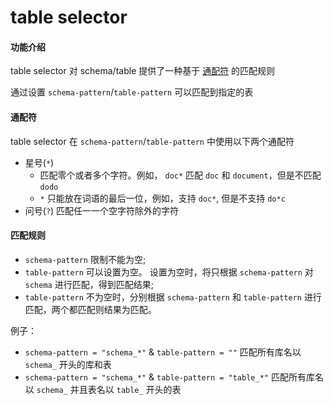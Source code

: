 table selector
===

#### 功能介绍

table selector 对 schema/table 提供了一种基于 [通配符](https://zh.wikipedia.org/wiki/%E9%80%9A%E9%85%8D%E7%AC%A6) 的匹配规则

通过设置 `schema-pattern`/`table-pattern` 可以匹配到指定的表


#### 通配符

table selector 在 `schema-pattern`/`table-pattern` 中使用以下两个通配符

- 星号(`*`)
  - 匹配零个或者多个字符。例如， `doc*` 匹配 `doc` 和 `document`，但是不匹配 `dodo`
  - `*` 只能放在词语的最后一位，例如，支持 `doc*`, 但是不支持 `do*c`
- 问号(`?`) 匹配任一一个空字符除外的字符

#### 匹配规则

- `schema-pattern` 限制不能为空;
- `table-pattern` 可以设置为空。 设置为空时，将只根据 `schema-pattern` 对 `schema` 进行匹配，得到匹配结果;
- `table-pattern` 不为空时，分别根据 `schema-pattern` 和 `table-pattern` 进行匹配，两个都匹配则结果为匹配。

例子：
- `schema-pattern = "schema_*"` & `table-pattern = ""` 匹配所有库名以 `schema_` 开头的库和表
- `schema-pattern = "schema_*"` & `table-pattern = "table_*"` 匹配所有库名以 `schema_` 并且表名以 `table_` 开头的表

